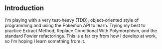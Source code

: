 ## Introduction

I'm playing with a very test-heavy (TDD), object-oriented style of programming and using the Pokemon API to learn. Trying my best to practice Extract Method, Replace Conditional With Polymorphism, and the standard Fowler refactorings. This is a far cry from how I develop at work, so I'm hoping I learn something from it.